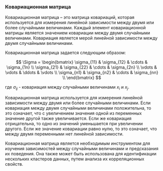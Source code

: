 

### Ковариационная матрица

Ковариационная матрица – это матрица ковариаций, которая используется для измерения линейной зависимости между двумя или более случайными величинами. Каждый элемент ковариационной матрицы является значением ковариации между двумя случайными величинами. Ковариация является мерой линейной зависимости между двумя случайными величинами.

Ковариационная матрица задается следующим образом:

$$ \Sigma = \begin{bmatrix}
\sigma_{11} & \sigma_{12} & \cdots & \sigma_{1n} \\
\sigma_{21} & \sigma_{22} & \cdots & \sigma_{2n} \\
\vdots & \vdots & \ddots & \vdots \\
\sigma_{n1} & \sigma_{n2} & \cdots & \sigma_{nn} \\
\end{bmatrix} $$

где $\sigma_{ij}$ - ковариация между случайными величинами $x_i$ и $x_j$.

Ковариационная матрица используется для измерения линейной зависимости между двумя или более случайными величинами. Если ковариация между двумя случайными величинами положительна, то это означает, что с увеличением значения одной из переменных значение другой также увеличивается. Если же ковариация отрицательна, то одно из значений уменьшается при увеличении другого. Если же значение ковариации равно нулю, то это означает, что между двумя переменными нет линейной зависимости.

Ковариационная матрица является необходимым инструментом для изучения зависимостей между случайными величинами и предсказания их поведения. Она также может быть использована для идентификации нескольких кластеров данных, путем анализа их корреляционных свойств.